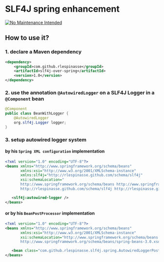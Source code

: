 # SLF4J spring enhancement

[![No Maintenance Intended](http://unmaintained.tech/badge.svg)](http://unmaintained.tech/)

## How to use it?
### 1. declare a Maven dependency
```xml
<dependency>
    <groupId>com.github.rlespinasse</groupId>
    <artifactId>slf4j-over-spring</artifactId>
    <version>1.0</version>
</dependency>
```
### 2. use the annotation `@AutowiredLogger` on a SLF4J Logger in a `@Component` bean
```java
@Component
public class BeanWithLogger {
    @AutowiredLogger
    org.slf4j.Logger logger;
}
```

### 3. setup autowired logger system
#### by his `Spring XML configuration` implementation
```xml
<?xml version="1.0" encoding="UTF-8"?>
<beans xmlns="http://www.springframework.org/schema/beans"
       xmlns:xsi="http://www.w3.org/2001/XMLSchema-instance"
       xmlns:slf4j="http://rlespinasse.github.com/schema/slf4j"
       xsi:schemaLocation="
       http://www.springframework.org/schema/beans http://www.springframework.org/schema/beans/spring-beans-3.0.xsd
       http://rlespinasse.github.com/schema/slf4j http://rlespinasse.github.com/schema/slf4j/slf4j.xsd">

   <slf4j:autowired-logger />
</beans>
```

#### or by his `BeanPostProcessor` implementation
```xml
<?xml version="1.0" encoding="UTF-8"?>
<beans xmlns="http://www.springframework.org/schema/beans"
       xmlns:xsi="http://www.w3.org/2001/XMLSchema-instance"
       xsi:schemaLocation="http://www.springframework.org/schema/beans 
       http://www.springframework.org/schema/beans/spring-beans-3.0.xsd">

   <bean class="com.github.rlespinasse.slf4j.spring.AutowiredLoggerPostProcessor"/>
</beans>
```
